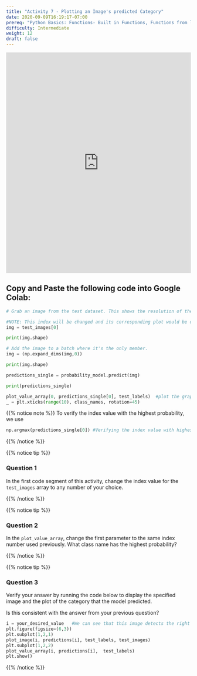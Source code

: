 ```yaml
---
title: "Activity 7 - Plotting an Image's predicted Category"
date: 2020-09-09T16:19:17-07:00
prereq: "Python Basics: Functions- Built in Functions, Functions from libraries; Data Types- Strings, Numbers, Reading from Console; Data Structures- Lists"
difficulty: Intermediate
weight: 12
draft: false
---
```


<iframe width="100%" height="600px" src="https://www.youtube.com/embed/pwZDPj4yIsM" frameborder="0" allow="accelerometer; autoplay; encrypted-media; gyroscope; picture-in-picture" allowfullscreen></iframe>

## Copy and Paste the following code into Google Colab:

```python
# Grab an image from the test dataset. This shows the resolution of the image. 

#NOTE: This index will be changed and its corresponding plot would be displayed in the next few steps
img = test_images[0]

print(img.shape)
```

```python
# Add the image to a batch where it's the only member.
img = (np.expand_dims(img,0))

print(img.shape)
```

```python
predictions_single = probability_model.predict(img)

print(predictions_single)
```

```python
plot_value_array(0, predictions_single[0], test_labels)  #plot the graph containing all the class names
_ = plt.xticks(range(10), class_names, rotation=45)
```

{{% notice note %}}
To verify the index value with the highest probability, we use

```python
np.argmax(predictions_single[0]) #Verifying the index value with highest probability
```

{{% /notice %}}

{{% notice tip %}}
### Question 1

In the first code segment of this activity, change the index value for the `test_images` array to any number of your choice.

{{% /notice %}}

{{% notice tip %}}

### Question 2
In the `plot_value_array`, change the first parameter to the same index number used previously. What class name has the highest probability?

{{% /notice %}}

{{% notice tip %}}

### Question 3

Verify your answer by running the code below to display the specified image and the plot of the category that the model predicted.

Is this consistent with the answer from your previous question?

```python
i = your_desired_value   #We can see that this image detects the right class name for the image
plt.figure(figsize=(6,3))
plt.subplot(1,2,1)
plot_image(i, predictions[i], test_labels, test_images)
plt.subplot(1,2,2)
plot_value_array(i, predictions[i],  test_labels)
plt.show()
```

{{% /notice %}}
